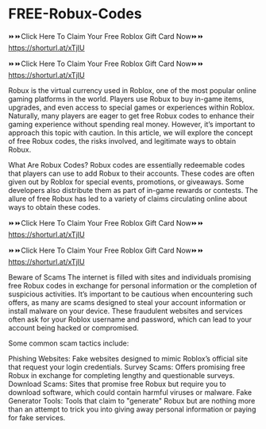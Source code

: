 # FREE-Robux-Codes

⏩⏩Click Here To Claim Your Free Roblox Gift Card Now⏩⏩ https://shorturl.at/xTjIU

⏩⏩Click Here To Claim Your Free Roblox Gift Card Now⏩⏩ https://shorturl.at/xTjIU


Robux is the virtual currency used in Roblox, one of the most popular online gaming platforms in the world. Players use Robux to buy in-game items, upgrades, and even access to special games or experiences within Roblox. Naturally, many players are eager to get free Robux codes to enhance their gaming experience without spending real money. However, it’s important to approach this topic with caution. In this article, we will explore the concept of free Robux codes, the risks involved, and legitimate ways to obtain Robux.

What Are Robux Codes?
Robux codes are essentially redeemable codes that players can use to add Robux to their accounts. These codes are often given out by Roblox for special events, promotions, or giveaways. Some developers also distribute them as part of in-game rewards or contests. The allure of free Robux has led to a variety of claims circulating online about ways to obtain these codes.


⏩⏩Click Here To Claim Your Free Roblox Gift Card Now⏩⏩ https://shorturl.at/xTjIU

⏩⏩Click Here To Claim Your Free Roblox Gift Card Now⏩⏩ https://shorturl.at/xTjIU


Beware of Scams
The internet is filled with sites and individuals promising free Robux codes in exchange for personal information or the completion of suspicious activities. It’s important to be cautious when encountering such offers, as many are scams designed to steal your account information or install malware on your device. These fraudulent websites and services often ask for your Roblox username and password, which can lead to your account being hacked or compromised.

Some common scam tactics include:

Phishing Websites: Fake websites designed to mimic Roblox’s official site that request your login credentials.
Survey Scams: Offers promising free Robux in exchange for completing lengthy and questionable surveys.
Download Scams: Sites that promise free Robux but require you to download software, which could contain harmful viruses or malware.
Fake Generator Tools: Tools that claim to "generate" Robux but are nothing more than an attempt to trick you into giving away personal information or paying for fake services.
